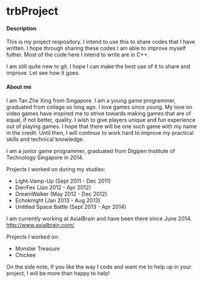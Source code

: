 # trbProject
#### Description
This is my project respository. I intend to use this to share codes that I have written. I hope through sharing these codes I am able to improve myself futher. Most of the code here I intend to write are in C++. 

I am still quite new to git. I hope I can make the best use of it to share and improve. Let see how it goes. 

#### About me
I am Tan Zhe Xing from Singapore.
I am a young game programmer, graduated from collage so long ago. I love games since young. My love on video games have inspired me to strive towards making games that are of equal, if not better, quality. I wish to give players unique and fun experience out of playing games. I hope that there will be one such game with my name in the credit. Until then, I will continue to work hard to improve my practical skills and technical knowledge.

I am a junior game programmer, graduated from Digipen Institute of Technology Singapore in 2014. 

Projects I worked on during my studies:

- Light-Vamp-Up (Sept 2011 - Dec 2011)
- DerrFex (Jan 2012 - Apr 2012)
- DreamWalker (May 2012 - Dec 2012)
- Echoknight (Jan 2013 - Aug 2013)
- Untitled Space Battle (Sept 2013 - Apr 2014)

I am currently working at AxialBrain and have been there since June 2014. http://www.axialbrain.com/ 

Projects I worked on:
- Monster Treasure
- Chickee

On the side note, if you like the way I code and want me to help up in your project, I will be more than happy to help! 

